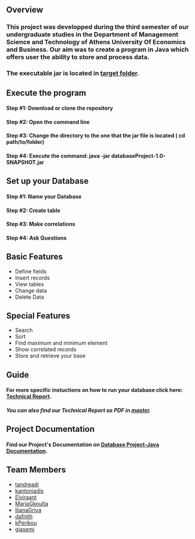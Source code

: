## Overview

### This project was developped during the third semester of our undergraduate studies in the Department of Management Science and Technology of Athens University Of Economics and Business. Our aim was to create a program in Java which offers user the ability to store and process data.

### The executable jar is located in [target folder](https://github.com/Elviraant/Database-project/tree/master/target).

## Execute the program
#### Step #1: Download or clone the repository
#### Step #2: Open the command line
#### Step #3: Change the directory to the one that the jar file is located ( cd path/to/folder)
#### Step #4: Execute the command: java -jar databaseProject-1.0-SNAPSHOT.jar

## Set up your Database
#### Step #1: Name your Database 
#### Step #2: Create table
#### Step #3: Make correlations 
#### Step #4: Ask Questions

## Basic Features
- Define fields
- Insert records 
- View tables
- Change data
- Delete Data

## Special Features
- Search
- Sort
- Find maximum and minimum element
- Show correlated records
- Store and retrieve your base

## Guide
#### For more specific instuctions on how to run your database click here: [Technical Report](https://elviraant.github.io/Database-project/Report-General.html).
##### You can also find our Technical Report as PDF in [master](https://github.com/Elviraant/Database-project).

## Project Documentation 
#### Find our Project's Documentation on [Database Project-Java Documentation](https://elviraant.github.io/Database-project/apidocs/).

## Team Members
- [tandreadi](https://github.com/tandreadi)
- [kantoniadis](https://github.com/kantoniadis)
- [Elviraant](https://github.com/Elviraant)
- [MariaGkoulta](https://github.com/MariaGkoulta)
- [IlianaGriva](https://github.com/IlianaGriva)
- [dafnith](https://github.com/dafnith)
- [kPerikou](https://github.com/kPerikou)
- [giasemi](https://github.com/giasemi)
